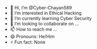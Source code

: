 - 👋 Hi, I’m @Cyber-Chayan589
- 👀 I’m interested in Ethical Hacking
- 🌱 I’m currently learning Cyber Security 
- 💞️ I’m looking to collaborate on ...
- 📫 How to reach me ...
- 😄 Pronouns: He/Him
- ⚡ Fun fact: None

<!---
Cyber-Chayan589/Cyber-Chayan589 is a ✨ special ✨ repository because its `README.md` (this file) appears on your GitHub profile.
You can click the Preview link to take a look at your changes.
--->
